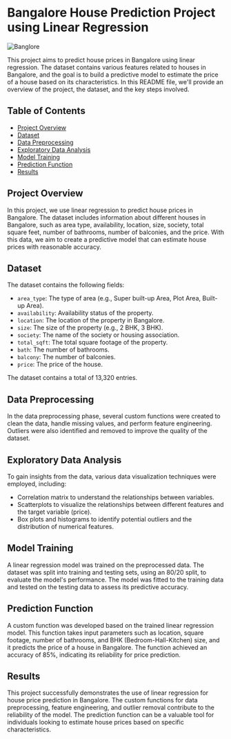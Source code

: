 # Bangalore House Prediction Project using Linear Regression

![Banglore](https://github.com/ishikawa-yui/Bangalore_house_price_pred_using_LinearRegression/assets/71602299/228e47c3-21b2-4c02-97f1-99e892e7c25f)


This project aims to predict house prices in Bangalore using linear regression. The dataset contains various features related to houses in Bangalore, and the goal is to build a predictive model to estimate the price of a house based on its characteristics. In this README file, we'll provide an overview of the project, the dataset, and the key steps involved.

## Table of Contents
- [Project Overview](#project-overview)
- [Dataset](#dataset)
- [Data Preprocessing](#data-preprocessing)
- [Exploratory Data Analysis](#exploratory-data-analysis)
- [Model Training](#model-training)
- [Prediction Function](#prediction-function)
- [Results](#results)

## Project Overview
In this project, we use linear regression to predict house prices in Bangalore. The dataset includes information about different houses in Bangalore, such as area type, availability, location, size, society, total square feet, number of bathrooms, number of balconies, and the price. With this data, we aim to create a predictive model that can estimate house prices with reasonable accuracy.

## Dataset
The dataset contains the following fields:
- `area_type`: The type of area (e.g., Super built-up Area, Plot Area, Built-up Area).
- `availability`: Availability status of the property.
- `location`: The location of the property in Bangalore.
- `size`: The size of the property (e.g., 2 BHK, 3 BHK).
- `society`: The name of the society or housing association.
- `total_sqft`: The total square footage of the property.
- `bath`: The number of bathrooms.
- `balcony`: The number of balconies.
- `price`: The price of the house.

The dataset contains a total of 13,320 entries.

## Data Preprocessing
In the data preprocessing phase, several custom functions were created to clean the data, handle missing values, and perform feature engineering. Outliers were also identified and removed to improve the quality of the dataset.

## Exploratory Data Analysis
To gain insights from the data, various data visualization techniques were employed, including:
- Correlation matrix to understand the relationships between variables.
- Scatterplots to visualize the relationships between different features and the target variable (price).
- Box plots and histograms to identify potential outliers and the distribution of numerical features.

## Model Training
A linear regression model was trained on the preprocessed data. The dataset was split into training and testing sets, using an 80/20 split, to evaluate the model's performance. The model was fitted to the training data and tested on the testing data to assess its predictive accuracy.

## Prediction Function
A custom function was developed based on the trained linear regression model. This function takes input parameters such as location, square footage, number of bathrooms, and BHK (Bedroom-Hall-Kitchen) size, and it predicts the price of a house in Bangalore. The function achieved an accuracy of 85%, indicating its reliability for price prediction.

## Results
This project successfully demonstrates the use of linear regression for house price prediction in Bangalore. The custom functions for data preprocessing, feature engineering, and outlier removal contribute to the reliability of the model. The prediction function can be a valuable tool for individuals looking to estimate house prices based on specific characteristics.
